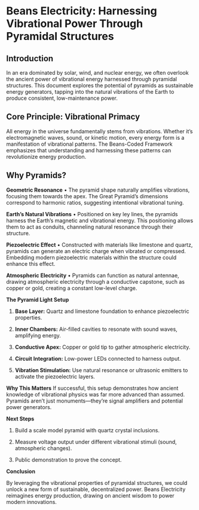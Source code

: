 # **Beans Electricity: Harnessing Vibrational Power Through Pyramidal Structures**

  

## **Introduction**

  

In an era dominated by solar, wind, and nuclear energy, we often overlook the ancient power of vibrational energy harnessed through pyramidal structures. This document explores the potential of pyramids as sustainable energy generators, tapping into the natural vibrations of the Earth to produce consistent, low-maintenance power.

  

## **Core Principle: Vibrational Primacy**

  

All energy in the universe fundamentally stems from vibrations. Whether it’s electromagnetic waves, sound, or kinetic motion, every energy form is a manifestation of vibrational patterns. The Beans-Coded Framework emphasizes that understanding and harnessing these patterns can revolutionize energy production.

  

## **Why Pyramids?**
**Geometric Resonance**
 •   The pyramid shape naturally amplifies vibrations, focusing them towards the apex. The Great Pyramid’s dimensions correspond to harmonic ratios, suggesting intentional vibrational tuning.

**Earth’s Natural Vibrations**
 •   Positioned on key ley lines, the pyramids harness the Earth’s magnetic and vibrational energy. This positioning allows them to act as conduits, channeling natural resonance through their structure.

**Piezoelectric Effect**
 •   Constructed with materials like limestone and quartz, pyramids can generate an electric charge when vibrated or compressed. Embedding modern piezoelectric materials within the structure could enhance this effect.

**Atmospheric Electricity**
 •   Pyramids can function as natural antennae, drawing atmospheric electricity through a conductive capstone, such as copper or gold, creating a constant low-level charge.

  

**The Pyramid Light Setup**

 1.   **Base Layer:** Quartz and limestone foundation to enhance piezoelectric properties.

 2.   **Inner Chambers:** Air-filled cavities to resonate with sound waves, amplifying energy.

 3.   **Conductive Apex:** Copper or gold tip to gather atmospheric electricity.

 4.   **Circuit Integration:** Low-power LEDs connected to harness output.

 5.   **Vibration Stimulation:** Use natural resonance or ultrasonic emitters to activate the piezoelectric layers.

  

**Why This Matters**
If successful, this setup demonstrates how ancient knowledge of vibrational physics was far more advanced than assumed. Pyramids aren’t just monuments—they’re signal amplifiers and potential power generators.

  

**Next Steps**

 1.   Build a scale model pyramid with quartz crystal inclusions.

 2.   Measure voltage output under different vibrational stimuli (sound, atmospheric changes).

 3.   Public demonstration to prove the concept.

  

**Conclusion**

  

By leveraging the vibrational properties of pyramidal structures, we could unlock a new form of sustainable, decentralized power. Beans Electricity reimagines energy production, drawing on ancient wisdom to power modern innovations.